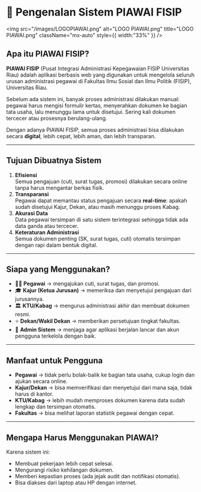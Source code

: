 # 📘 Pengenalan Sistem PIAWAI FISIP

<img
  src="/images/LOGOPIAWAI.png"
  alt="LOGO PIAWAI.png"
  title="LOGO PIAWAI.png"
  className="mx-auto"
  style={{ width:"33%" }}
/>

## Apa itu PIAWAI FISIP?

**PIAWAI FISIP** (Pusat Integrasi Administrasi Kepegawaian FISIP Universitas Riau) adalah aplikasi berbasis web yang digunakan untuk mengelola seluruh urusan administrasi pegawai di Fakultas Ilmu Sosial dan Ilmu Politik (FISIP), Universitas Riau.

Sebelum ada sistem ini, banyak proses administrasi dilakukan manual: pegawai harus mengisi formulir kertas, menyerahkan dokumen ke bagian tata usaha, lalu menunggu lama untuk disetujui. Sering kali dokumen tercecer atau prosesnya berulang-ulang.

Dengan adanya PIAWAI FISIP, semua proses administrasi bisa dilakukan secara **digital**, lebih cepat, lebih aman, dan lebih transparan.

---

## Tujuan Dibuatnya Sistem

1. **Efisiensi**\
   Semua pengajuan (cuti, surat tugas, promosi) dilakukan secara online tanpa harus mengantar berkas fisik.
2. **Transparansi**\
   Pegawai dapat memantau status pengajuan secara **real-time**: apakah sudah disetujui Kajur, Dekan, atau masih menunggu proses Kabag.
3. **Akurasi Data**\
   Data pegawai tersimpan di satu sistem terintegrasi sehingga tidak ada data ganda atau tercecer.
4. **Keteraturan Administrasi**\
   Semua dokumen penting (SK, surat tugas, cuti) otomatis tersimpan dengan rapi dalam bentuk digital.

---

## Siapa yang Menggunakan?

- 👩‍💼 **Pegawai** → mengajukan cuti, surat tugas, dan promosi.
- 🎓 **Kajur (Ketua Jurusan)** → memeriksa dan menyetujui pengajuan dari jurusannya.
- 🏛️ **KTU/Kabag** → mengurus administrasi akhir dan membuat dokumen resmi.
- ⭐ **Dekan/Wakil Dekan** → memberikan persetujuan tingkat fakultas.
- 🔧 **Admin Sistem** → menjaga agar aplikasi berjalan lancar dan akun pengguna terkelola dengan baik.

---

## Manfaat untuk Pengguna

- **Pegawai** → tidak perlu bolak-balik ke bagian tata usaha, cukup login dan ajukan secara online.
- **Kajur/Dekan** → bisa memverifikasi dan menyetujui dari mana saja, tidak harus di kantor.
- **KTU/Kabag** → lebih mudah memproses dokumen karena data sudah lengkap dan tersimpan otomatis.
- **Fakultas** → bisa melihat laporan statistik pegawai dengan cepat.

---

## Mengapa Harus Menggunakan PIAWAI?

Karena sistem ini:

- Membuat pekerjaan lebih cepat selesai.
- Mengurangi risiko kehilangan dokumen.
- Memberi kepastian proses (ada jejak audit dan notifikasi otomatis).
- Bisa diakses dari laptop atau HP dengan internet.
